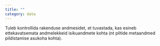 ```yaml
---
title: ""
category: data
---
```

Tuleb kontrollida rakenduse andmesidet, et tuvastada, kas esineb ettekavatsemata
andmelekkeid isikuandmete kohta (nt piltide metaandmed pildistamise asukoha
kohta).
